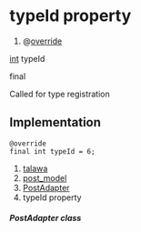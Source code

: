 
<div>

# typeId property

</div>


<div>

1.  @[override](https://api.flutter.dev/flutter/dart-core/override-constant.html)

</div>

[int](https://api.flutter.dev/flutter/dart-core/int-class.html)
typeId


final




Called for type registration



## Implementation

``` language-dart
@override
final int typeId = 6;
```







1.  [talawa](../../index.md)
2.  [post_model](../../models_post_post_model/)
3.  [PostAdapter](../../models_post_post_model/PostAdapter-class.md)
4.  typeId property

##### PostAdapter class








